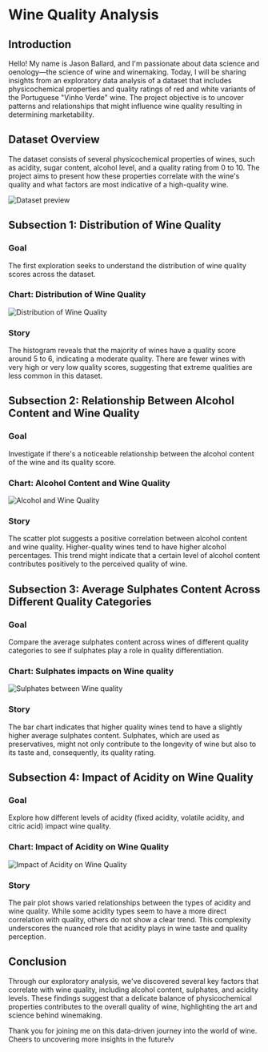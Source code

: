 # Wine Quality Analysis

## Introduction

Hello! My name is Jason Ballard, and I'm passionate about data science and oenology—the science of wine and winemaking. Today, I will be sharing insights from an exploratory data analysis of a dataset that includes physicochemical properties and quality ratings of red and white variants of the Portuguese "Vinho Verde" wine. The project objective is to uncover patterns and relationships that might influence wine quality resulting in determining marketability.

## Dataset Overview

The dataset consists of several physicochemical properties of wines, such as acidity, sugar content, alcohol level, and a quality rating from 0 to 10. The project aims to present how these properties correlate with the wine's quality and what factors are most indicative of a high-quality wine.

![Dataset preview](https://github.com/JBtallgrass/datafun-06-eda/blob/main/figures/dataset.png)

## Subsection 1: Distribution of Wine Quality

### Goal

The first exploration seeks to understand the distribution of wine quality scores across the dataset.

### Chart: Distribution of Wine Quality

![Distribution of Wine Quality](https://github.com/JBtallgrass/datafun-06-eda/blob/main/figures/Distribution%20of%20Wine%20Quality%20Scores.png)

### Story 

The histogram reveals that the majority of wines have a quality score around 5 to 6, indicating a moderate quality. There are fewer wines with very high or very low quality scores, suggesting that extreme qualities are less common in this dataset.

## Subsection 2: Relationship Between Alcohol Content and Wine Quality

### Goal

Investigate if there's a noticeable relationship between the alcohol content of the wine and its quality score.

### Chart: Alcohol Content and Wine Quality

![Alcohol and Wine Quality](https://github.com/JBtallgrass/datafun-06-eda/blob/main/figures/Alcohol%20Content%20vs.%20Wine%20Quality.png)

### Story

The scatter plot suggests a positive correlation between alcohol content and wine quality. Higher-quality wines tend to have higher alcohol percentages. This trend might indicate that a certain level of alcohol content contributes positively to the perceived quality of wine.

## Subsection 3: Average Sulphates Content Across Different Quality Categories

### Goal

Compare the average sulphates content across wines of different quality categories to see if sulphates play a role in quality differentiation.

### Chart: Sulphates impacts on Wine quality

![Sulphates between Wine quality](https://github.com/JBtallgrass/datafun-06-eda/blob/main/figures/Average%20Sulphates%20Content%20by%20Wine%20Quality%20Category.png)

### Story

The bar chart indicates that higher quality wines tend to have a slightly higher average sulphates content. Sulphates, which are used as preservatives, might not only contribute to the longevity of wine but also to its taste and, consequently, its quality rating.

## Subsection 4: Impact of Acidity on Wine Quality

### Goal

Explore how different levels of acidity (fixed acidity, volatile acidity, and citric acid) impact wine quality.

### Chart: Impact of Acidity on Wine Quality

![Impact of Acidity on Wine Quality](https://github.com/JBtallgrass/datafun-06-eda/blob/main/figures/Impact_of_Acidity_on_Wine_Quality.png)

### Story

The pair plot shows varied relationships between the types of acidity and wine quality. While some acidity types seem to have a more direct correlation with quality, others do not show a clear trend. This complexity underscores the nuanced role that acidity plays in wine taste and quality perception.

## Conclusion

Through our exploratory analysis, we've discovered several key factors that correlate with wine quality, including alcohol content, sulphates, and acidity levels. These findings suggest that a delicate balance of physicochemical properties contributes to the overall quality of wine, highlighting the art and science behind winemaking.

Thank you for joining me on this data-driven journey into the world of wine. Cheers to uncovering more insights in the future!v
